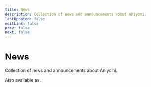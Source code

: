```yaml
---
title: News
description: Collection of news and announcements about Aniyomi.
lastUpdated: false
editLink: false
prev: false
next: false
---
```


<script setup>
import News from "@theme/components/News.vue";
import RssLink from "@theme/components/RssLink.vue";
</script>

# News

Collection of news and announcements about Aniyomi.

Also available as <RssLink />.

<News />
